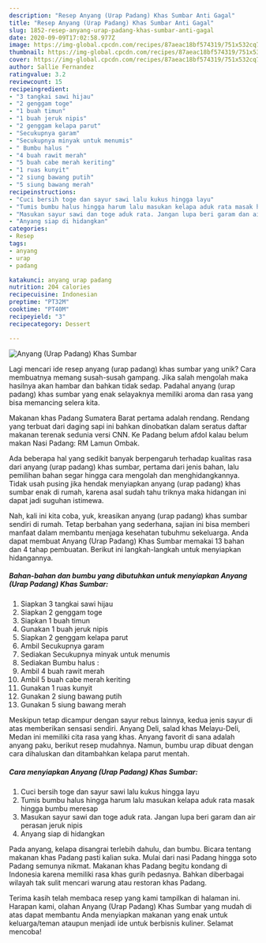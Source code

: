 ```yaml
---
description: "Resep Anyang (Urap Padang) Khas Sumbar Anti Gagal"
title: "Resep Anyang (Urap Padang) Khas Sumbar Anti Gagal"
slug: 1852-resep-anyang-urap-padang-khas-sumbar-anti-gagal
date: 2020-09-09T17:02:58.977Z
image: https://img-global.cpcdn.com/recipes/87aeac18bf574319/751x532cq70/anyang-urap-padang-khas-sumbar-foto-resep-utama.jpg
thumbnail: https://img-global.cpcdn.com/recipes/87aeac18bf574319/751x532cq70/anyang-urap-padang-khas-sumbar-foto-resep-utama.jpg
cover: https://img-global.cpcdn.com/recipes/87aeac18bf574319/751x532cq70/anyang-urap-padang-khas-sumbar-foto-resep-utama.jpg
author: Sallie Fernandez
ratingvalue: 3.2
reviewcount: 15
recipeingredient:
- "3 tangkai sawi hijau"
- "2 genggam toge"
- "1 buah timun"
- "1 buah jeruk nipis"
- "2 genggam kelapa parut"
- "Secukupnya garam"
- "Secukupnya minyak untuk menumis"
- " Bumbu halus "
- "4 buah rawit merah"
- "5 buah cabe merah keriting"
- "1 ruas kunyit"
- "2 siung bawang putih"
- "5 siung bawang merah"
recipeinstructions:
- "Cuci bersih toge dan sayur sawi lalu kukus hingga layu"
- "Tumis bumbu halus hingga harum lalu masukan kelapa aduk rata masak hingga bumbu meresap"
- "Masukan sayur sawi dan toge aduk rata. Jangan lupa beri garam dan air perasan jeruk nipis"
- "Anyang siap di hidangkan"
categories:
- Resep
tags:
- anyang
- urap
- padang

katakunci: anyang urap padang 
nutrition: 204 calories
recipecuisine: Indonesian
preptime: "PT32M"
cooktime: "PT40M"
recipeyield: "3"
recipecategory: Dessert

---
```



![Anyang (Urap Padang) Khas Sumbar](https://img-global.cpcdn.com/recipes/87aeac18bf574319/751x532cq70/anyang-urap-padang-khas-sumbar-foto-resep-utama.jpg)

Lagi mencari ide resep anyang (urap padang) khas sumbar yang unik? Cara membuatnya memang susah-susah gampang. Jika salah mengolah maka hasilnya akan hambar dan bahkan tidak sedap. Padahal anyang (urap padang) khas sumbar yang enak selayaknya memiliki aroma dan rasa yang bisa memancing selera kita.

Makanan khas Padang Sumatera Barat pertama adalah rendang. Rendang yang terbuat dari daging sapi ini bahkan dinobatkan dalam seratus daftar makanan terenak sedunia versi CNN. Ke Padang belum afdol kalau belum makan Nasi Padang: RM Lamun Ombak.

Ada beberapa hal yang sedikit banyak berpengaruh terhadap kualitas rasa dari anyang (urap padang) khas sumbar, pertama dari jenis bahan, lalu pemilihan bahan segar hingga cara mengolah dan menghidangkannya. Tidak usah pusing jika hendak menyiapkan anyang (urap padang) khas sumbar enak di rumah, karena asal sudah tahu triknya maka hidangan ini dapat jadi suguhan istimewa.


Nah, kali ini kita coba, yuk, kreasikan anyang (urap padang) khas sumbar sendiri di rumah. Tetap berbahan yang sederhana, sajian ini bisa memberi manfaat dalam membantu menjaga kesehatan tubuhmu sekeluarga. Anda dapat membuat Anyang (Urap Padang) Khas Sumbar memakai 13 bahan dan 4 tahap pembuatan. Berikut ini langkah-langkah untuk menyiapkan hidangannya.

<!--inarticleads1-->

##### Bahan-bahan dan bumbu yang dibutuhkan untuk menyiapkan Anyang (Urap Padang) Khas Sumbar:

1. Siapkan 3 tangkai sawi hijau
1. Siapkan 2 genggam toge
1. Siapkan 1 buah timun
1. Gunakan 1 buah jeruk nipis
1. Siapkan 2 genggam kelapa parut
1. Ambil Secukupnya garam
1. Sediakan Secukupnya minyak untuk menumis
1. Sediakan  Bumbu halus :
1. Ambil 4 buah rawit merah
1. Ambil 5 buah cabe merah keriting
1. Gunakan 1 ruas kunyit
1. Gunakan 2 siung bawang putih
1. Gunakan 5 siung bawang merah


Meskipun tetap dicampur dengan sayur rebus lainnya, kedua jenis sayur di atas memberikan sensasi sendiri. Anyang Deli, salad khas Melayu-Deli, Medan ini memiliki cita rasa yang khas. Anyang favorit di sana adalah anyang paku, berikut resep mudahnya. Namun, bumbu urap dibuat dengan cara dihaluskan dan ditambahkan kelapa parut mentah. 

<!--inarticleads2-->

##### Cara menyiapkan Anyang (Urap Padang) Khas Sumbar:

1. Cuci bersih toge dan sayur sawi lalu kukus hingga layu
1. Tumis bumbu halus hingga harum lalu masukan kelapa aduk rata masak hingga bumbu meresap
1. Masukan sayur sawi dan toge aduk rata. Jangan lupa beri garam dan air perasan jeruk nipis
1. Anyang siap di hidangkan


Pada anyang, kelapa disangrai terlebih dahulu, dan bumbu. Bicara tentang makanan khas Padang pasti kalian suka. Mulai dari nasi Padang hingga soto Padang semunya nikmat. Makanan khas Padang begitu kondang di Indonesia karena memiliki rasa khas gurih pedasnya. Bahkan diberbagai wilayah tak sulit mencari warung atau restoran khas Padang. 

Terima kasih telah membaca resep yang kami tampilkan di halaman ini. Harapan kami, olahan Anyang (Urap Padang) Khas Sumbar yang mudah di atas dapat membantu Anda menyiapkan makanan yang enak untuk keluarga/teman ataupun menjadi ide untuk berbisnis kuliner. Selamat mencoba!
